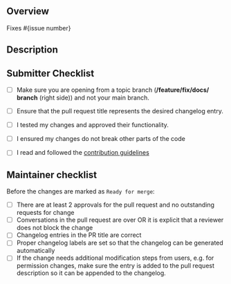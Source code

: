 ## Overview
<!--  Please describe which issue this pull request targets.

If there is no issue, please create one so we can look into it before approving your PR.
-->

Fixes #{issue number}

## Description
<!-- Please describe what this pull request does. -->

## Submitter Checklist
<!-- Make sure you have completed the following steps (put an "X" between of brackets): -->
- [ ] Make sure you are opening from a topic branch (**/feature/fix/docs/ branch** (right side)) and not your main branch.
- [ ] Ensure that the pull request title represents the desired changelog entry.
- [ ] I tested my changes and approved their functionality.
- [ ] I ensured my changes do not break other parts of the code
- [ ] I read and followed the [contribution guidelines](https://github.com/IntellectualSites/.github/blob/main/CONTRIBUTING.md)


## Maintainer checklist
<!-- Leave this blank, it's for project maintainers -->
Before the changes are marked as `Ready for merge`: 

- [ ] There are at least 2 approvals for the pull request and no outstanding requests for change
- [ ] Conversations in the pull request are over OR it is explicit that a reviewer does not block the change
- [ ] Changelog entries in the PR title are correct
- [ ] Proper changelog labels are set so that the changelog can be generated automatically
- [ ] If the change needs additional modification steps from users, e.g. for permission changes, make sure the entry is added to the pull request description so it can be appended to the changelog.
